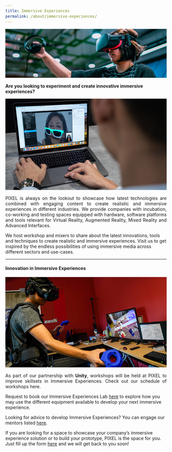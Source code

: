 ```yaml
---
title: Immersive Experiences
permalink: /about/immersive-experiences/
---
```

![1](/images/immersive-experiences/IME_Banner_1440-x-435.png)

**Are you looking to experiment and create innovative immersive experiences?**

![2](/images/immersive-experiences/IME_Img1_630-x-355.png)

<p align="justify">PIXEL is always on the lookout to showcase how latest technologies are combined with engaging content to create realistic and immersive experiences in different industries. We provide companies with incubation, co-working and testing spaces equipped with hardware, software platforms and tools relevant for Virtual Reality, Augmented Reality, Mixed Reality and Advanced Interfaces. 

We host workshop and mixers to share about the latest innovations, tools and techniques to create realistic and immersive experiences. Visit us to get inspired by the endless possibilities of using immersive media across different sectors and use-cases.</p>

---

#### Innovation in Immersive Experiences

![3](/images/immersive-experiences/IME_Img2_770x430.png)

<p align="justify">
  As part of our partnership with <b>Unity</b>, workshops will be held at PIXEL to improve skillsets in Immersive Experiences. Check out our schedule of workshops here.

Request to book our Immersive Experiences Lab <a href="https://forms.cwp.gov.sg/venuerequest/ime" target="_blank">here</a> to explore how you may use the different equipment available to develop your next immersive experience. 

Looking for advice to develop Immersive Experiences? You can engage our mentors listed <a href="/community/mentorship-programme/">here</a>.

If you are looking for a space to showcase your company’s immersive experience solution or to build your prototype, PIXEL is the space for you. Just fill up the form <a href="https://forms.cwp.gov.sg/venuerequest/FormNFJO7" target="_blank">here</a> and we will get back to you soon!</p>

